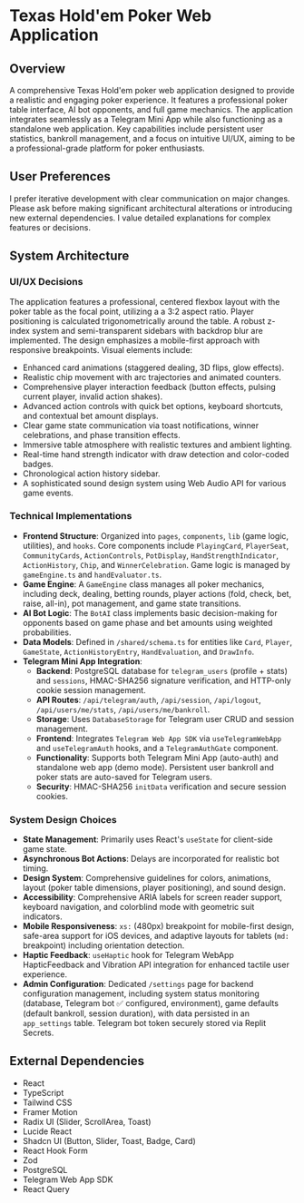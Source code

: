# Texas Hold'em Poker Web Application

## Overview
A comprehensive Texas Hold'em poker web application designed to provide a realistic and engaging poker experience. It features a professional poker table interface, AI bot opponents, and full game mechanics. The application integrates seamlessly as a Telegram Mini App while also functioning as a standalone web application. Key capabilities include persistent user statistics, bankroll management, and a focus on intuitive UI/UX, aiming to be a professional-grade platform for poker enthusiasts.

## User Preferences
I prefer iterative development with clear communication on major changes. Please ask before making significant architectural alterations or introducing new external dependencies. I value detailed explanations for complex features or decisions.

## System Architecture

### UI/UX Decisions
The application features a professional, centered flexbox layout with the poker table as the focal point, utilizing a a 3:2 aspect ratio. Player positioning is calculated trigonometrically around the table. A robust z-index system and semi-transparent sidebars with backdrop blur are implemented. The design emphasizes a mobile-first approach with responsive breakpoints.
Visual elements include:
- Enhanced card animations (staggered dealing, 3D flips, glow effects).
- Realistic chip movement with arc trajectories and animated counters.
- Comprehensive player interaction feedback (button effects, pulsing current player, invalid action shakes).
- Advanced action controls with quick bet options, keyboard shortcuts, and contextual bet amount displays.
- Clear game state communication via toast notifications, winner celebrations, and phase transition effects.
- Immersive table atmosphere with realistic textures and ambient lighting.
- Real-time hand strength indicator with draw detection and color-coded badges.
- Chronological action history sidebar.
- A sophisticated sound design system using Web Audio API for various game events.

### Technical Implementations
- **Frontend Structure**: Organized into `pages`, `components`, `lib` (game logic, utilities), and `hooks`. Core components include `PlayingCard`, `PlayerSeat`, `CommunityCards`, `ActionControls`, `PotDisplay`, `HandStrengthIndicator`, `ActionHistory`, `Chip`, and `WinnerCelebration`. Game logic is managed by `gameEngine.ts` and `handEvaluator.ts`.
- **Game Engine**: A `GameEngine` class manages all poker mechanics, including deck, dealing, betting rounds, player actions (fold, check, bet, raise, all-in), pot management, and game state transitions.
- **AI Bot Logic**: The `BotAI` class implements basic decision-making for opponents based on game phase and bet amounts using weighted probabilities.
- **Data Models**: Defined in `/shared/schema.ts` for entities like `Card`, `Player`, `GameState`, `ActionHistoryEntry`, `HandEvaluation`, and `DrawInfo`.
- **Telegram Mini App Integration**:
    - **Backend**: PostgreSQL database for `telegram_users` (profile + stats) and `sessions`, HMAC-SHA256 signature verification, and HTTP-only cookie session management.
    - **API Routes**: `/api/telegram/auth`, `/api/session`, `/api/logout`, `/api/users/me/stats`, `/api/users/me/bankroll`.
    - **Storage**: Uses `DatabaseStorage` for Telegram user CRUD and session management.
    - **Frontend**: Integrates `Telegram Web App SDK` via `useTelegramWebApp` and `useTelegramAuth` hooks, and a `TelegramAuthGate` component.
    - **Functionality**: Supports both Telegram Mini App (auto-auth) and standalone web app (demo mode). Persistent user bankroll and poker stats are auto-saved for Telegram users.
    - **Security**: HMAC-SHA256 `initData` verification and secure session cookies.

### System Design Choices
- **State Management**: Primarily uses React's `useState` for client-side game state.
- **Asynchronous Bot Actions**: Delays are incorporated for realistic bot timing.
- **Design System**: Comprehensive guidelines for colors, animations, layout (poker table dimensions, player positioning), and sound design.
- **Accessibility**: Comprehensive ARIA labels for screen reader support, keyboard navigation, and colorblind mode with geometric suit indicators.
- **Mobile Responsiveness**: `xs:` (480px) breakpoint for mobile-first design, safe-area support for iOS devices, and adaptive layouts for tablets (`md:` breakpoint) including orientation detection.
- **Haptic Feedback**: `useHaptic` hook for Telegram WebApp HapticFeedback and Vibration API integration for enhanced tactile user experience.
- **Admin Configuration**: Dedicated `/settings` page for backend configuration management, including system status monitoring (database, Telegram bot ✅ configured, environment), game defaults (default bankroll, session duration), with data persisted in an `app_settings` table. Telegram bot token securely stored via Replit Secrets.

## External Dependencies
- React
- TypeScript
- Tailwind CSS
- Framer Motion
- Radix UI (Slider, ScrollArea, Toast)
- Lucide React
- Shadcn UI (Button, Slider, Toast, Badge, Card)
- React Hook Form
- Zod
- PostgreSQL
- Telegram Web App SDK
- React Query